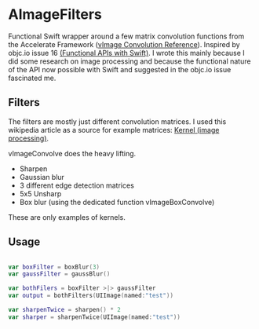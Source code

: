 # AImageFilters

Functional Swift wrapper around a few matrix convolution functions from the Accelerate Framework ([vImage Convolution Reference](https://developer.apple.com/library/ios/documentation/Performance/Reference/vImage_convolution/index.html#//apple_ref/doc/uid/TP40005489)). Inspired by objc.io issue 16 [(Functional APIs with Swift)](http://www.objc.io/issue-16/functional-swift-apis.html). I wrote this mainly because I did some research on image processing and because the functional nature of the API now possible with Swift and suggested in the objc.io issue fascinated me.

## Filters

The filters are mostly just different convolution matrices. I used this wikipedia article as a source for example matrices: [Kernel (image processing)](http://en.wikipedia.org/wiki/Kernel_(image_processing)).

vImageConvolve does the heavy lifting.

* Sharpen
* Gaussian blur
* 3 different edge detection matrices
* 5x5 Unsharp
* Box blur (using the dedicated function vImageBoxConvolve)

These are only examples of kernels.

## Usage

```swift

var boxFilter = boxBlur(3)
var gaussFilter = gaussBlur()

var bothFilers = boxFilter >|> gaussFilter
var output = bothFilters(UIImage(named:"test"))

var sharpenTwice = sharpen() * 2
var sharper = sharpenTwice(UIImage(named:"test"))

```
